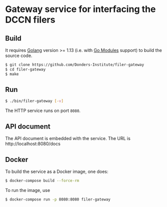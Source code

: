 # Gateway service for interfacing the DCCN filers

## Build

It requires [Golang](https://golang.org/) version >= 1.13 (i.e. with [Go Modules](https://blog.golang.org/using-go-modules) support) to build the source code.

```bash
$ git clone https://github.com/Donders-Institute/filer-gateway
$ cd filer-gateway
$ make
```

## Run

```bash
$ ./bin/filer-gateway [-v]
```

The HTTP service runs on port `8080`.

## API document

The API document is embedded with the service.  The URL is http://localhost:8080/docs

## Docker

To build the service as a Docker image, one does:

```bash
$ docker-compose build --force-rm
```

To run the image, use

```bash
$ docker-compose run -p 8080:8080 filer-gateway
```
